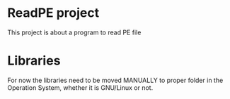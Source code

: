 # ReadPE project


This project is about a program to read PE file


# Libraries


For now the libraries need to be moved MANUALLY to proper folder in the Operation System, whether it is GNU/Linux or not.